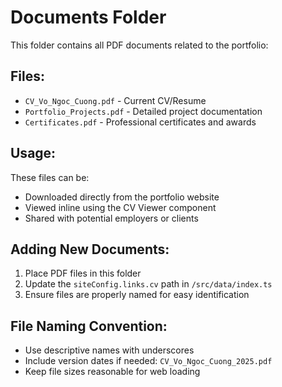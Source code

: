 # Documents Folder

This folder contains all PDF documents related to the portfolio:

## Files:
- `CV_Vo_Ngoc_Cuong.pdf` - Current CV/Resume
- `Portfolio_Projects.pdf` - Detailed project documentation
- `Certificates.pdf` - Professional certificates and awards

## Usage:
These files can be:
- Downloaded directly from the portfolio website
- Viewed inline using the CV Viewer component
- Shared with potential employers or clients

## Adding New Documents:
1. Place PDF files in this folder
2. Update the `siteConfig.links.cv` path in `/src/data/index.ts`
3. Ensure files are properly named for easy identification

## File Naming Convention:
- Use descriptive names with underscores
- Include version dates if needed: `CV_Vo_Ngoc_Cuong_2025.pdf`
- Keep file sizes reasonable for web loading
